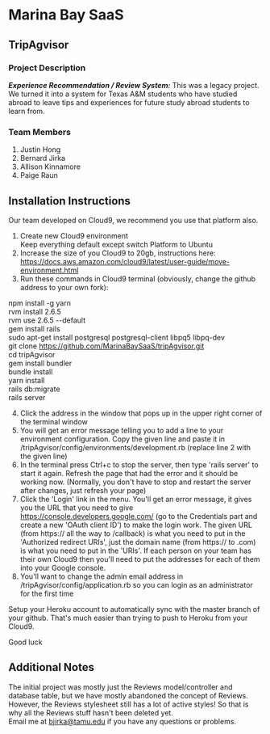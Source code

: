 # Marina Bay SaaS
## TripAgvisor
### Project Description
***Experience Recommendation / Review System:*** This was a legacy project. We turned it into a system for Texas A&M students who have studied abroad to leave tips and experiences for future study abroad students to learn from.

### Team Members
1. Justin Hong
2. Bernard Jirka
3. Allison Kinnamore
4. Paige Raun

## Installation Instructions
Our team developed on Cloud9, we recommend you use that platform also. 

1. Create new Cloud9 environment  
   Keep everything default except switch Platform to Ubuntu
2. Increase the size of you Cloud9 to 20gb, instructions here: https://docs.aws.amazon.com/cloud9/latest/user-guide/move-environment.html
3. Run these commands in Cloud9 terminal (obviously, change the github address to your own fork):

npm install -g yarn  
rvm install 2.6.5  
rvm use 2.6.5 --default  
gem install rails  
sudo apt-get install postgresql postgresql-client libpq5 libpq-dev  
git clone https://github.com/MarinaBaySaaS/tripAgvisor.git  
cd tripAgvisor  
gem install bundler  
bundle install  
yarn install  
rails db:migrate  
rails server  
  
4. Click the address in the window that pops up in the upper right corner of the terminal window
5. You will get an error message telling you to add a line to your environment configuration. Copy the given line and paste it in /tripAgvisor/config/environments/development.rb (replace line 2 with the given line)
6. In the terminal press Ctrl+c to stop the server, then type 'rails server' to start it again. Refresh the page that had the error and it should be working now. (Normally, you don't have to stop and restart the server after changes, just refresh your page)
7. Click the 'Login' link in the menu. You'll get an error message, it gives you the URL that you need to give https://console.developers.google.com/ (go to the Credentials part and create a new 'OAuth client ID') to make the login work. The given URL (from https:// all the way to /callback) is what you need to put in the 'Authorized redirect URIs', just the domain name (from https:// to .com) is what you need to put in the 'URIs'. If each person on your team has their own Cloud9 then you'll need to put the addresses for each of them into your Google console.
8. You'll want to change the admin email address in /tripAgvisor/config/application.rb so you can login as an administrator for the first time

Setup your Heroku account to automatically sync with the master branch of your github. That's much easier than trying to push to Heroku from your Cloud9.

Good luck

## Additional Notes
The initial project was mostly just the Reviews model/controller and database table, but we have mostly abandoned the concept of Reviews. However, the Reviews stylesheet still has a lot of active styles! So that is why all the Reviews stuff hasn't been deleted yet.  
Email me at bjirka@tamu.edu if you have any questions or problems.
